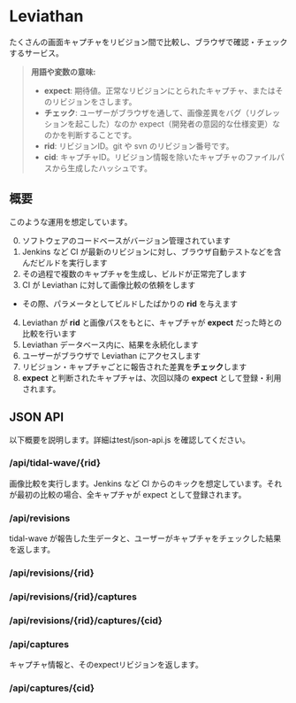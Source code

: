 Leviathan
===================

たくさんの画面キャプチャをリビジョン間で比較し、ブラウザで確認・チェックするサービス。


> **用語や変数の意味:**
> 
>  - **expect**: 期待値。正常なリビジョンにとられたキャプチャ、またはそのリビジョンをさします。
>  - **チェック**: ユーザーがブラウザを通して、画像差異をバグ（リグレッションを起こした）なのか expect（開発者の意図的な仕様変更）なのかを判断することです。
>  - **rid**: リビジョンID。git や svn のリビジョン番号です。
>  - **cid**: キャプチャID。リビジョン情報を除いたキャプチャのファイルパスから生成したハッシュです。


概要
-------------

このような運用を想定しています。

0. ソフトウェアのコードベースがバージョン管理されています
1. Jenkins など CI が最新のリビジョンに対し、ブラウザ自動テストなどを含んだビルドを実行します
2. その過程で複数のキャプチャを生成し、ビルドが正常完了します
3. CI が Leviathan に対して画像比較の依頼をします
  - その際、パラメータとしてビルドしたばかりの **rid** を与えます
4. Leviathan が **rid** と画像パスをもとに、キャプチャが **expect** だった時との比較を行います
5. Leviathan データベース内に、結果を永続化します
6. ユーザーがブラウザで Leviathan にアクセスします
7. リビジョン・キャプチャごとに報告された差異を**チェック**します
8. **expect** と判断されたキャプチャは、次回以降の **expect** として登録・利用されます。

JSON API
-------------

以下概要を説明します。詳細はtest/json-api.js を確認してください。
 
### /api/tidal-wave/{rid}

画像比較を実行します。Jenkins など CI からのキックを想定しています。それが最初の比較の場合、全キャプチャが expect として登録されます。

### /api/revisions

tidal-wave が報告した生データと、ユーザーがキャプチャをチェックした結果を返します。

### /api/revisions/{rid}
### /api/revisions/{rid}/captures
### /api/revisions/{rid}/captures/{cid}
### /api/captures

キャプチャ情報と、そのexpectリビジョンを返します。

### /api/captures/{cid}
